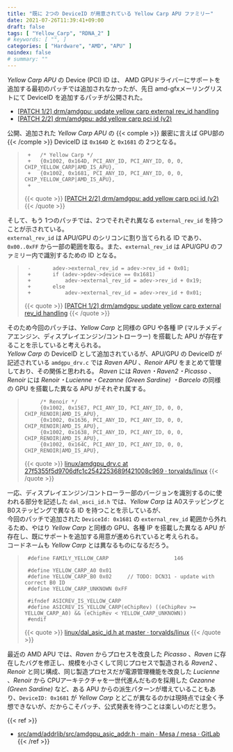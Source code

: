 ```yaml
---
title: "既に 2つの DeviceID が用意されている Yellow Carp APU ファミリー"
date: 2021-07-26T11:39:41+09:00
draft: false
tags: [ "Yellow_Carp", "RDNA_2" ]
# keywords: [ "", ]
categories: [ "Hardware", "AMD", "APU" ]
noindex: false
# summary: ""
---
```


*Yellow Carp APU* の Device (PCI) ID は、 AMD GPUドライバーにサポートを追加する最初のパッチでは追加されなかったが、先日 amd-gfxメーリングリストにて DeviceID を追加するパッチが公開された。  

 * [[PATCH 1/2] drm/amdgpu: update yellow carp external rev_id handling](https://lists.freedesktop.org/archives/amd-gfx/2021-July/066870.html)
 * [[PATCH 2/2] drm/amdgpu: add yellow carp pci id (v2)](https://lists.freedesktop.org/archives/amd-gfx/2021-July/066869.html)

公開、追加された *Yellow Carp APU* の {{< comple >}} 厳密に言えば GPU部の {{< /comple >}} DeviceID は `0x164D` と `0x1681` の 2つとなる。  

 > 		+	/* Yellow Carp */
 > 		+	{0x1002, 0x164D, PCI_ANY_ID, PCI_ANY_ID, 0, 0, CHIP_YELLOW_CARP|AMD_IS_APU},
 > 		+	{0x1002, 0x1681, PCI_ANY_ID, PCI_ANY_ID, 0, 0, CHIP_YELLOW_CARP|AMD_IS_APU},
 > 		+
 >
 > {{< quote >}} [[PATCH 2/2] drm/amdgpu: add yellow carp pci id (v2)](https://lists.freedesktop.org/archives/amd-gfx/2021-July/066869.html) {{< /quote >}}

そして、もう 1つのパッチでは、2つでそれぞれ異なる `external_rev_id` を持つことが示されている。  
`external_rev_id` は APU/GPU のシリコンに割り当てられる ID であり、`0x00..0xFF` から一部の範囲を取る。また、`external_rev_id` は APU/GPU のファミリー内で識別するための ID となる。  

 > 		-		adev->external_rev_id = adev->rev_id + 0x01;
 > 		+		if (adev->pdev->device == 0x1681)
 > 		+			adev->external_rev_id = adev->rev_id + 0x19;
 > 		+		else
 > 		+			adev->external_rev_id = adev->rev_id + 0x01;
 >
 > {{< quote >}} [[PATCH 1/2] drm/amdgpu: update yellow carp external rev_id handling](https://lists.freedesktop.org/archives/amd-gfx/2021-July/066870.html) {{< /quote >}}

そのため今回のパッチは、*Yellow Carp* と同様の GPU や各種 IP (マルチメディアエンジン、ディスプレイエンジン/コントローラー) を搭載した APU が存在することを示していると考えられる。  
*Yellow Carp* の DeviceID として追加されているが、APU/GPU の DeviceID が記述されている `amdgpu_drv.c` では *Raven APU* 、*Renoir APU* をまとめて管理しており、その関係と思われる。 *Raven* には *Raven・Raven2・Picasso* 、*Renoir* には *Renoir・Lucienne・Cezanne (Green Sardine) ・Barcelo* の同様の GPU を搭載した異なる APU がそれぞれ属する。  

 > 			/* Renoir */
 > 			{0x1002, 0x15E7, PCI_ANY_ID, PCI_ANY_ID, 0, 0, CHIP_RENOIR|AMD_IS_APU},
 > 			{0x1002, 0x1636, PCI_ANY_ID, PCI_ANY_ID, 0, 0, CHIP_RENOIR|AMD_IS_APU},
 > 			{0x1002, 0x1638, PCI_ANY_ID, PCI_ANY_ID, 0, 0, CHIP_RENOIR|AMD_IS_APU},
 > 			{0x1002, 0x164C, PCI_ANY_ID, PCI_ANY_ID, 0, 0, CHIP_RENOIR|AMD_IS_APU},
 >
 > {{< quote >}} [linux/amdgpu_drv.c at 27f5355f5d9706dfc1c2542253689f421008c969 · torvalds/linux](https://github.com/torvalds/linux/blob/27f5355f5d9706dfc1c2542253689f421008c969/drivers/gpu/drm/amd/amdgpu/amdgpu_drv.c#L1170-L1174) {{< /quote >}}

一応、ディスプレイエンジン/コントローラー部のバージョンを識別するのに使われる部分を記述した `dal_asci_id.h` では、*Yellow Carp* は A0ステッピングと B0ステッピングで異なる ID を持つことを示しているが、  
今回のパッチで追加された `DeviceId: 0x1681` の `external_rev_id` 範囲から外れるため、やはり *Yellow Carp* と同様の GPU、各種 IP を搭載した異なる APU が存在し、既にサポートを追加する用意が進められていると考えられる。  
コードネームも *Yellow Carp* とは異なるものになるだろう。  

 > 		#define FAMILY_YELLOW_CARP                     146
 > 		
 > 		#define YELLOW_CARP_A0 0x01
 > 		#define YELLOW_CARP_B0 0x02		// TODO: DCN31 - update with correct B0 ID
 > 		#define YELLOW_CARP_UNKNOWN 0xFF
 > 		
 > 		#ifndef ASICREV_IS_YELLOW_CARP
 > 		#define ASICREV_IS_YELLOW_CARP(eChipRev) ((eChipRev >= YELLOW_CARP_A0) && (eChipRev < YELLOW_CARP_UNKNOWN))
 > 		#endif
 >
 > {{< quote >}} [linux/dal_asic_id.h at master · torvalds/linux](https://github.com/torvalds/linux/blob/master/drivers/gpu/drm/amd/display/include/dal_asic_id.h#L226-L235) {{< /quote >}}

最近の AMD APU では、*Raven* からプロセスを改良した *Picasso* 、*Raven* に存在したバグを修正し、規模を小さくして同じプロセスで製造される *Raven2* 、  
*Renoir* と同じ構成、同じ製造プロセスだが電源管理機能を改良した *Lucienne* 、*Renoir* から CPUアーキテクチャを一世代進んだものを採用した *Cezanne (Green Sardine)* など、ある APU からの派生パターンが増えていることもあり、`DeviceID: 0x1681` が *Yellow Carp* とどこが異なるのかは現時点では全く予想できないが、だからこそパッチ、公式発表を待つことは楽しいのだと思う。  

{{< ref >}}
 * [src/amd/addrlib/src/amdgpu_asic_addr.h · main · Mesa / mesa · GitLab](https://gitlab.freedesktop.org/mesa/mesa/-/blob/main/src/amd/addrlib/src/amdgpu_asic_addr.h)
{{< /ref >}}
